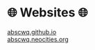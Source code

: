 # 🌐 Websites 🌐
[abscwq.github.io](https://abscwq.github.io) \
[abscwq.neocities.org](https://abscwq.neocities.org)
